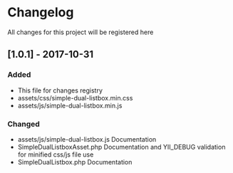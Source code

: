 # Changelog
All changes for this project will be registered here

## [1.0.1] - 2017-10-31
### Added
- This file for changes registry
- assets/css/simple-dual-listbox.min.css
- assets/js/simple-dual-listbox.min.js
### Changed
- assets/js/simple-dual-listbox.js Documentation
- SimpleDualListboxAsset.php Documentation and YII_DEBUG validation for minified css/js file use
- SimpleDualListbox.php Documentation